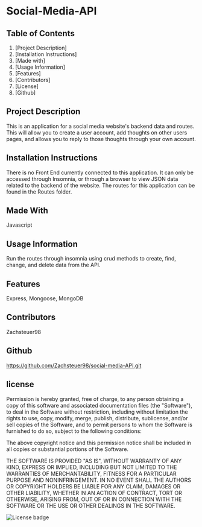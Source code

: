 # Social-Media-API
    
## Table of Contents

1. [Project Description]
2. [Installation Instructions]
3. [Made with]
4. [Usage Information]
5. [Features] 
6. [Contributors]
7. [License]
8. [Github]
    

## Project Description
This is an application for a social media website's backend data and routes. This will allow you to create a user account, add thoughts on other users pages, and allows you to reply to those thoughts through your own account.

## Installation Instructions
There is no Front End currently connected to this application. It can only be accessed through Insomnia, or through a browser to view JSON data related to the backend of the website. The routes for this application can be found in the Routes folder.

## Made With
Javascript 

## Usage Information
Run the routes through insomnia using crud methods to create, find, change, and delete data from the API.

## Features
Express, Mongoose, MongoDB

## Contributors
Zachsteuer98

## Github
https://github.com/Zachsteuer98/social-media-API.git

## license

Permission is hereby granted, free of charge, to any person obtaining a copy of this software and associated documentation files (the "Software"), to deal in the Software without restriction, including without limitation the rights to use, copy, modify, merge, publish, distribute, sublicense, and/or sell copies of the Software, and to permit persons to whom the Software is furnished to do so, subject to the following conditions:

The above copyright notice and this permission notice shall be included in all copies or substantial portions of the Software.

THE SOFTWARE IS PROVIDED "AS IS", WITHOUT WARRANTY OF ANY KIND, EXPRESS OR IMPLIED, INCLUDING BUT NOT LIMITED TO THE WARRANTIES OF MERCHANTABILITY, FITNESS FOR A PARTICULAR PURPOSE AND NONINFRINGEMENT. IN NO EVENT SHALL THE AUTHORS OR COPYRIGHT HOLDERS BE LIABLE FOR ANY CLAIM, DAMAGES OR OTHER LIABILITY, WHETHER IN AN ACTION OF CONTRACT, TORT OR OTHERWISE, ARISING FROM, OUT OF OR IN CONNECTION WITH THE SOFTWARE OR THE USE OR OTHER DEALINGS IN THE SOFTWARE.




![License badge](https://img.shields.io/badge/license-MIT-green)
